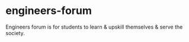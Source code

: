 # engineers-forum

Engineers forum is for students to learn & upskill themselves & serve the society.

